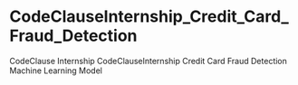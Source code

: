 # CodeClauseInternship_Credit_Card_Fraud_Detection
CodeClause Internship CodeClauseInternship Credit Card Fraud Detection Machine Learning Model
